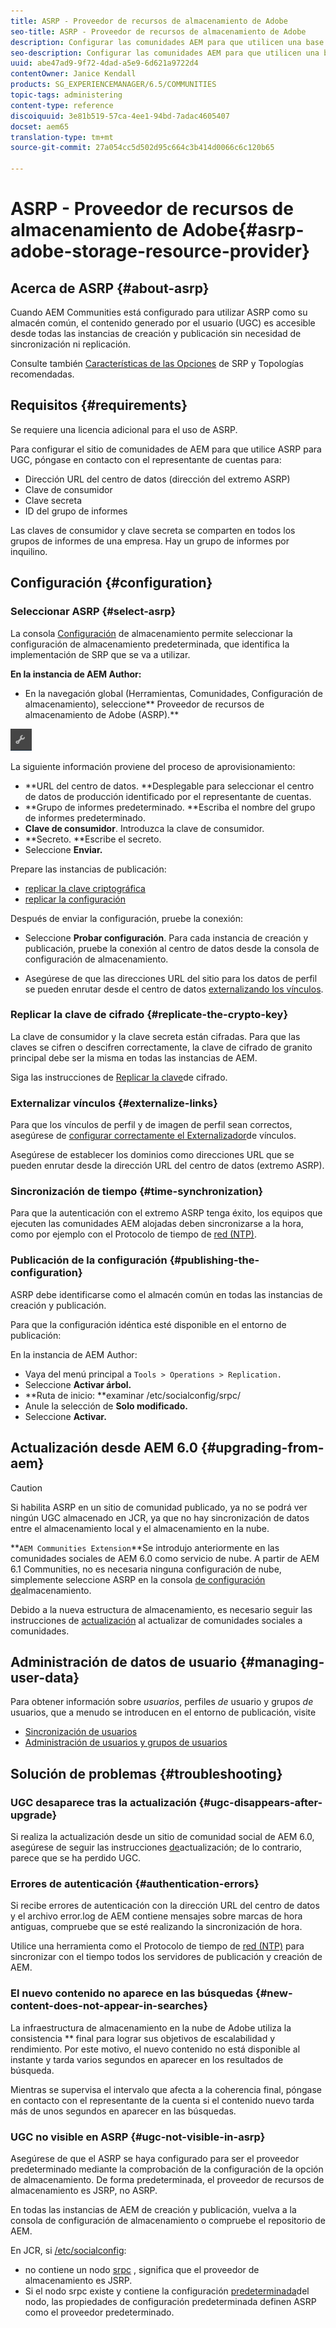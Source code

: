 ```yaml
---
title: ASRP - Proveedor de recursos de almacenamiento de Adobe
seo-title: ASRP - Proveedor de recursos de almacenamiento de Adobe
description: Configurar las comunidades AEM para que utilicen una base de datos relacional como su almacén común
seo-description: Configurar las comunidades AEM para que utilicen una base de datos relacional como su almacén común
uuid: abe47ad9-9f72-4dad-a5e9-6d621a9722d4
contentOwner: Janice Kendall
products: SG_EXPERIENCEMANAGER/6.5/COMMUNITIES
topic-tags: administering
content-type: reference
discoiquuid: 3e81b519-57ca-4ee1-94bd-7adac4605407
docset: aem65
translation-type: tm+mt
source-git-commit: 27a054cc5d502d95c664c3b414d0066c6c120b65

---
```



# ASRP - Proveedor de recursos de almacenamiento de Adobe{#asrp-adobe-storage-resource-provider}

## Acerca de ASRP {#about-asrp}

Cuando AEM Communities está configurado para utilizar ASRP como su almacén común, el contenido generado por el usuario (UGC) es accesible desde todas las instancias de creación y publicación sin necesidad de sincronización ni replicación.

Consulte también [Características de las Opciones](/help/communities/working-with-srp.md#characteristics-of-srp-options) de SRP y Topologías [](/help/communities/topologies.md)recomendadas.

## Requisitos {#requirements}

Se requiere una licencia adicional para el uso de ASRP.

Para configurar el sitio de comunidades de AEM para que utilice ASRP para UGC, póngase en contacto con el representante de cuentas para:

* Dirección URL del centro de datos (dirección del extremo ASRP)
* Clave de consumidor
* Clave secreta
* ID del grupo de informes

Las claves de consumidor y clave secreta se comparten en todos los grupos de informes de una empresa. Hay un grupo de informes por inquilino.

## Configuración {#configuration}

### Seleccionar ASRP {#select-asrp}

La consola [Configuración](/help/communities/srp-config.md) de almacenamiento permite seleccionar la configuración de almacenamiento predeterminada, que identifica la implementación de SRP que se va a utilizar.

**En la instancia de AEM Author:**

* En la navegación global (Herramientas, Comunidades, Configuración de almacenamiento), seleccione** Proveedor de recursos de almacenamiento de Adobe (ASRP).**

![chlimage_1-30](assets/chlimage_1-30.png)

La siguiente información proviene del proceso de aprovisionamiento:

* **URL del centro de datos. **Desplegable para seleccionar el centro de datos de producción identificado por el representante de cuentas.
* **Grupo de informes predeterminado. **Escriba el nombre del grupo de informes predeterminado.
* **Clave de consumidor**. Introduzca la clave de consumidor.
* **Secreto. **Escribe el secreto.
* Seleccione **Enviar.**

Prepare las instancias de publicación:

* [replicar la clave criptográfica](#replicate-the-crypto-key)
* [replicar la configuración](#publishing-the-configuration)

Después de enviar la configuración, pruebe la conexión:

* Seleccione **Probar configuración**. Para cada instancia de creación y publicación, pruebe la conexión al centro de datos desde la consola de configuración de almacenamiento.

* Asegúrese de que las direcciones URL del sitio para los datos de perfil se pueden enrutar desde el centro de datos [externalizando los vínculos](#externalize-links).

### Replicar la clave de cifrado {#replicate-the-crypto-key}

La clave de consumidor y la clave secreta están cifradas. Para que las claves se cifren o descifren correctamente, la clave de cifrado de granito principal debe ser la misma en todas las instancias de AEM.

Siga las instrucciones de [Replicar la clave](/help/communities/deploy-communities.md#replicate-the-crypto-key)de cifrado.

### Externalizar vínculos {#externalize-links}

Para que los vínculos de perfil y de imagen de perfil sean correctos, asegúrese de [configurar correctamente el Externalizador](/help/sites-developing/externalizer.md)de vínculos.

Asegúrese de establecer los dominios como direcciones URL que se pueden enrutar desde la dirección URL del centro de datos (extremo ASRP).

### Sincronización de tiempo {#time-synchronization}

Para que la autenticación con el extremo ASRP tenga éxito, los equipos que ejecuten las comunidades AEM alojadas deben sincronizarse a la hora, como por ejemplo con el Protocolo de tiempo de [red (NTP)](https://www.ntp.org/).

### Publicación de la configuración {#publishing-the-configuration}

ASRP debe identificarse como el almacén común en todas las instancias de creación y publicación.

Para que la configuración idéntica esté disponible en el entorno de publicación:

En la instancia de AEM Author:

* Vaya del menú principal a `Tools > Operations > Replication.`
* Seleccione **Activar árbol.**
* **Ruta de inicio:
**examinar /etc/socialconfig/srpc/
* Anule la selección de **Solo modificado.**
* Seleccione **Activar.**

## Actualización desde AEM 6.0 {#upgrading-from-aem}

>[!CAUTION]
>
>Si habilita ASRP en un sitio de comunidad publicado, ya no se podrá ver ningún UGC almacenado en [](/help/communities/jsrp.md)JCR, ya que no hay sincronización de datos entre el almacenamiento local y el almacenamiento en la nube.

**`AEM Communities Extension`**Se introdujo anteriormente en las comunidades sociales de AEM 6.0 como servicio de nube. A partir de AEM 6.1 Communities, no es necesaria ninguna configuración de nube, simplemente seleccione ASRP en la consola [de configuración de](/help/communities/srp-config.md)almacenamiento.

Debido a la nueva estructura de almacenamiento, es necesario seguir las instrucciones de [actualización](/help/communities/upgrade.md#adobe-cloud-storage) al actualizar de comunidades sociales a comunidades.

## Administración de datos de usuario {#managing-user-data}

Para obtener información sobre *usuarios*, perfiles *de* usuario y grupos *de* usuarios, que a menudo se introducen en el entorno de publicación, visite

* [Sincronización de usuarios](/help/communities/sync.md)
* [Administración de usuarios y grupos de usuarios](/help/communities/users.md)

## Solución de problemas {#troubleshooting}

### UGC desaparece tras la actualización {#ugc-disappears-after-upgrade}

Si realiza la actualización desde un sitio de comunidad social de AEM 6.0, asegúrese de seguir las instrucciones [de](/help/communities/upgrade.md#adobe-cloud-storage)actualización; de lo contrario, parece que se ha perdido UGC.

### Errores de autenticación {#authentication-errors}

Si recibe errores de autenticación con la dirección URL del centro de datos y el archivo error.log de AEM contiene mensajes sobre marcas de hora antiguas, compruebe que se esté realizando la sincronización de hora.

Utilice una herramienta como el Protocolo de tiempo de [red (NTP)](https://www.ntp.org/) para sincronizar con el tiempo todos los servidores de publicación y creación de AEM.

### El nuevo contenido no aparece en las búsquedas {#new-content-does-not-appear-in-searches}

La infraestructura de almacenamiento en la nube de Adobe utiliza la consistencia ** final para lograr sus objetivos de escalabilidad y rendimiento. Por este motivo, el nuevo contenido no está disponible al instante y tarda varios segundos en aparecer en los resultados de búsqueda.

Mientras se supervisa el intervalo que afecta a la coherencia final, póngase en contacto con el representante de la cuenta si el contenido nuevo tarda más de unos segundos en aparecer en las búsquedas.

### UGC no visible en ASRP {#ugc-not-visible-in-asrp}

Asegúrese de que el ASRP se haya configurado para ser el proveedor predeterminado mediante la comprobación de la configuración de la opción de almacenamiento. De forma predeterminada, el proveedor de recursos de almacenamiento es JSRP, no ASRP.

En todas las instancias de AEM de creación y publicación, vuelva a la consola de configuración de almacenamiento o compruebe el repositorio de AEM.

En JCR, si [/etc/socialconfig](https://localhost:4502/crx/de/index.jsp#/etc/socialconfig/):

* no contiene un nodo [srpc](https://localhost:4502/crx/de/index.jsp#/etc/socialconfig/srpc) , significa que el proveedor de almacenamiento es JSRP.
* Si el nodo srpc existe y contiene la configuración [predeterminada](https://localhost:4502/crx/de/index.jsp#/etc/socialconfig/srpc/defaultconfiguration)del nodo, las propiedades de configuración predeterminada definen ASRP como el proveedor predeterminado.

